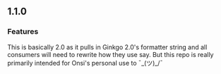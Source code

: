 ## 1.1.0

### Features

This is basically 2.0 as it pulls in Ginkgo 2.0's formatter string and all consumers will need to rewrite how they use say.  But this repo is really primarily intended for Onsi's personal use to ¯\_(ツ)_/¯

